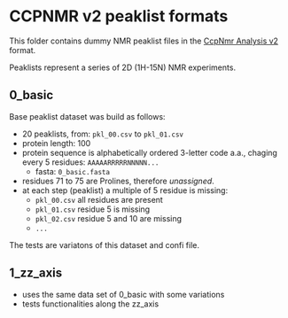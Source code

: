 # CCPNMR v2 peaklist formats

This folder contains dummy NMR peaklist files in the [CcpNmr Analysis v2](https://www.ccpn.ac.uk/v2-software/software/analysis) format.  

Peaklists represent a series of 2D (1H-15N) NMR experiments.

## 0_basic

Base peaklist dataset was build as follows:

- 20 peaklists, from: `pkl_00.csv` to `pkl_01.csv`
- protein length: 100
- protein sequence is alphabetically ordered 3-letter code a.a., chaging every 5 residues: `AAAAARRRRRNNNNN...`
    - fasta: `0_basic.fasta`
- residues 71 to 75 are Prolines, therefore _unassigned_.
- at each step (peaklist) a multiple of 5 residue is missing:
    - `pkl_00.csv` all residues are present
    - `pkl_01.csv` residue 5 is missing
    - `pkl_02.csv` residue 5 and 10 are missing
    - `...`

The tests are variatons of this dataset and confi file.

## 1_zz_axis

- uses the same data set of 0_basic with some variations
- tests functionalities along the zz_axis
